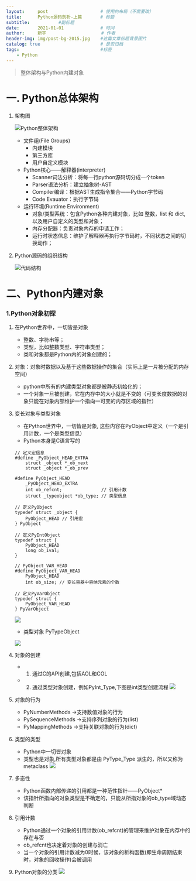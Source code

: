 ```yaml
---
layout:     post                    # 使用的布局（不需要改）
title:      Python源码剖析-上篇    	# 标题 
subtitle:    		#副标题
date:       2021-01-01              # 时间
author:     新宇                     # 作者
header-img: img/post-bg-2015.jpg    #这篇文章标题背景图片
catalog: true                       # 是否归档
tags:                               #标签
    - Python
---
```

> 整体架构与Python内建对象

# 一. Python总体架构

1. 架构图

	![Python整体架构](https://tva1.sinaimg.cn/large/0081Kckwly1gm82vqap7dj30fr0890v1.jpg "Python整体架构")

	- 文件组(File Groups)
		- 内建模块
		- 第三方库
		- 用户自定义模块
	- Python核心——解释器(interpreter)
		- Scanner词法分析：将每一行python源码切分成一个token
		- Parser语法分析：建立抽象树-AST 
		- Compiler编译：根据AST生成指令集合——Python字节码
		- Code Evauator：执行字节码
	- 运行环境(Runtime Environment)
		- 对象/类型系统：包含Python各种内建对象，比如 整数，list 和 dict,以及用户自定义的类型和对象；
		- 内存分配器：负责对象内存的申请工作；
		- 运行时状态信息：维护了解释器再执行字节码时，不同状态之间的切换动作；

2. Python源码的组织结构

	![代码结构](https://tva1.sinaimg.cn/large/0081Kckwly1gm8h8hruh0j30mk0iydif.jpg)

# 二、Python内建对象

### 1.Python对象初探

1. 在Python世界中，一切皆是对象
	- 整数、字符串等；
	- 类型，比如整数类型、字符串类型；
	- 类和对象都是Python内的对象创建的；

2. 对象：对象时数据以及基于这些数据操作的集合（实际上是一片被分配的内存空间）
	- python中所有的内建类型对象都是被静态初始化的；
	- 一个对象一旦被创建，它在内存中的大小就是不变的（可变长度数据的对象只能在对象内部维护一个指向一可变的内存区域的指针）

3. 变长对象与类型对象
 	- 在Python世界中，一切皆是对象, 这些内容在PyObject中定义（一个是引用计数，一个是类型信息）
 	- Python本身是C语言写的

	```
	// 定义宏信息
	#define _PyObject_HEAD_EXTRA 
		struct _object *_ob_next
		struct _object *_ob_prev

	#define PyObject_HEAD
		_PyObject_HEAD_EXTRA
		int ob_refcnt; 				 // 引用计数
		struct _typeobject *ob_type; // 类型信息

	// 定义PyObject
	typedef struct _object {
		PyObject_HEAD // 引用宏
	} PyObject

	// 定义PyIntObject
	typedef struct {
		PyObject_HEAD
		long ob_ival;
	}

	// PyObject_VAR_HEAD
	#define PyObject_VAR_HEAD
		PyObject_HEAD
		int ob_size; // 变长容器中容纳元素的个数

	// 定义PyVarObject
	typedef struct {
		PyObject_VAR_HEAD
	} PyVarObject
	```

	![](https://tva1.sinaimg.cn/large/0081Kckwly1gm8jiwx8h1j30gc07tgnx.jpg)

	- 类型对象 PyTypeObject

	![](https://tva1.sinaimg.cn/large/0081Kckwly1gm8jnh44o5j30h30b442y.jpg)

4. 对象的创建
	- 1. 通过C的API创建,包括AOL和COL
	- 2. 通过类型对象创建，例如PyInt_Type,下图是int类型创建流程
		![](https://tva1.sinaimg.cn/large/0081Kckwly1gm9llqib35j30va0hq45h.jpg)

5. 对象的行为
	- PyNumberMethods ->支持数值对象的行为
	- PySequenceMethods ->支持序列对象的行为(list)
	- PyMappingMethods ->支持关联对象的行为(dict)

6. 类型的类型
	- Python中一切皆对象
	- 类型也是对象,所有类型对象都是由 PyType_Type 派生的，所以又称为 metaclass
		![](https://tva1.sinaimg.cn/large/0081Kckwly1gm9m7zex0fj30v409wwim.jpg)

7. 多态性
	- Python函数内部传递的引用都是一种范性指针——PyObject*
	- 该指针所指向的对象类型是不确定的，只能从所指对象的ob_type域动态判断

8. 引用计数
	- Python通过一个对象的引用计数(ob_refcnt)的管理来维护对象在内存中的存在与否
	- ob_refcnt也决定着对象的创建与消亡
	- 当一个对象的引用计数减为0时候，该对象的析构函数(即生命周期结束时，对象的回收操作)会被调用

9. Python对象的分类
	![](https://tva1.sinaimg.cn/large/0081Kckwly1gma773pfzij30wa0le10y.jpg)


